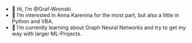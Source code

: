 - 👋 Hi, I’m @Graf-Wronski
- 👀 I’m interested in Anna Karenina for the most part, but also a little in Python and VBA.
- 🌱 I’m currently learning about Graph Neural Networks and try to get my way with larger ML-Projects.

<!---
Graf-Wronski/Graf-Wronski is a ✨ special ✨ repository because its `README.md` (this file) appears on your GitHub profile.
You can click the Preview link to take a look at your changes.
--->
